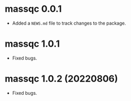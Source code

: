 # massqc 0.0.1

* Added a `NEWS.md` file to track changes to the package.

# massqc 1.0.1

* Fixed bugs.

# massqc 1.0.2 (20220806)

* Fixed bugs.

